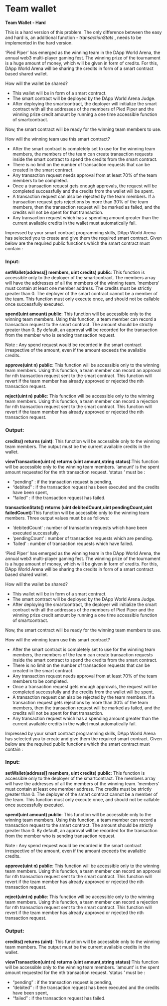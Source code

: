 # Team wallet

**Team Wallet - Hard**

This is a hard version of this problem. The only difference between the easy and hard is, an additional function - *transactionStats* , needs to be implemented in the hard version.

‘Pied Piper’ has emerged as the winning team in the DApp World Arena, the annual web3 multi-player gaming fest. The winning prize of the tournament is a huge amount of money, which will be given in form of credits. For this, DApp World Arena will be sharing the credits in form of a smart contract based shared wallet.

How will the wallet be shared?

- This wallet will be in form of a smart contract.
- The smart contract will be deployed by the DApp World Arena Judge.
- After deploying the smartcontract, the deployer will initialize the smart contract with all the addresses of the members of Pied Piper and the winning prize credit amount by running a one time accessible function of smartcontract.

Now, the smart contract will be ready for the winning team members to use.

How will the winning team use this smart contract?

- After the smart contract is completely set to use for the winning team members, the members of the team can create transaction requests inside the smart contract to spend the credits from the smart contract.
- There is no limit on the number of transaction requests that can be created in the smart contract.
- Any transaction request needs approval from at least 70% of the team members to be completed.
- Once a transaction request gets enough approvals, the request will be completed successfully and the credits from the wallet will be spent.
- A transaction request can also be rejected by the team members. If a transaction request gets rejections by more than 30% of the team members, then the transaction request will be marked as failed, and the credits will not be spent for that transaction.
- Any transaction request which has a spending amount greater than the current available credits in the wallet must automatically fail.

Impressed by your smart contract programming skills, DApp World Arena has selected you to create and give them the required smart contract. Given below are the required public functions which the smart contract must contain :

### **Input:**

**setWallet(address[] members, uint credits) public**: This function is accessible only to the deployer of the smartcontract. The members array will have the addresses of all the members of the winning team. ‘members’ must contain at least one member address. The credits must be strictly greater than 0. The deployer of the smart contract cannot be a member of the team. This function must only execute once, and should not be callable once successfully executed.

**spend(uint amount) public**: This function will be accessible only to the winning team members. Using this function, a team member can record a transaction request to the smart contract. The amount should be strictly greater than 0. By default, an approval will be recorded for the transaction from the member who is sending transaction request.

Note : Any spend request would be recorded in the smart contract irrespective of the amount, even if the amount exceeds the available credits.

**approve(uint n) public**: This function will be accessible only to the winning team members. Using this function, a team member can record an approval for nth transaction request sent to the smart contract. This function will revert if the team member has already approved or rejected the nth transaction request.

**reject(uint n) public**: This function will be accessible only to the winning team members. Using this function, a team member can record a rejection for nth transaction request sent to the smart contract. This function will revert if the team member has already approved or rejected the nth transaction request.

### **Output:**

**credits() returns (uint)**: This function will be accessible only to the winning team members. The output must be the current available credits in the wallet.

**viewTransaction(uint n) returns (uint amount,string status)**:This function will be accessible only to the winning team members. ‘amount’ is the spent amount requested for the nth transaction request. ‘status ’ must be :

- “pending” : if the transaction request is pending,
- “debited” : if the transaction request has been executed and the credits have been spent,
- “failed” : if the transaction request has failed.

**transactionStats() returns (uint debitedCount,uint pendingCount,uint failedCount)**:This function will be accessible only to the winning team members. Three output values must be as follows:

- ‘debitedCount’ : number of transaction requests which have been executed successfully.
- ‘pendingCount’ : number of transaction requests which are pending.
- ‘failed’ : number of transaction requests which have failed.

‘Pied Piper’ has emerged as the winning team in the DApp World Arena, the annual web3 multi-player gaming fest. The winning prize of the tournament is a huge amount of money, which will be given in form of credits. For this, DApp World Arena will be sharing the credits in form of a smart contract based shared wallet.

How will the wallet be shared?

- This wallet will be in form of a smart contract.
- The smart contract will be deployed by the DApp World Arena Judge.
- After deploying the smartcontract, the deployer will initialize the smart contract with all the addresses of the members of Pied Piper and the winning prize credit amount by running a one time accessible function of smartcontract.

Now, the smart contract will be ready for the winning team members to use.

How will the winning team use this smart contract?

- After the smart contract is completely set to use for the winning team members, the members of the team can create transaction requests inside the smart contract to spend the credits from the smart contract.
- There is no limit on the number of transaction requests that can be created in the smart contract.
- Any transaction request needs approval from at least 70% of the team members to be completed.
- Once a transaction request gets enough approvals, the request will be completed successfully and the credits from the wallet will be spent.
- A transaction request can also be rejected by the team members. If a transaction request gets rejections by more than 30% of the team members, then the transaction request will be marked as failed, and the credits will not be spent for that transaction.
- Any transaction request which has a spending amount greater than the current available credits in the wallet must automatically fail.

Impressed by your smart contract programming skills, DApp World Arena has selected you to create and give them the required smart contract. Given below are the required public functions which the smart contract must contain :

### **Input:**

**setWallet(address[] members, uint credits) public**: This function is accessible only to the deployer of the smartcontract. The members array will have the addresses of all the members of the winning team. ‘members’ must contain at least one member address. The credits must be strictly greater than 0. The deployer of the smart contract cannot be a member of the team. This function must only execute once, and should not be callable once successfully executed.

**spend(uint amount) public**: This function will be accessible only to the winning team members. Using this function, a team member can record a transaction request to the smart contract. The amount should be strictly greater than 0. By default, an approval will be recorded for the transaction from the member who is sending transaction request.

Note : Any spend request would be recorded in the smart contract irrespective of the amount, even if the amount exceeds the available credits.

**approve(uint n) public**: This function will be accessible only to the winning team members. Using this function, a team member can record an approval for nth transaction request sent to the smart contract. This function will revert if the team member has already approved or rejected the nth transaction request.

**reject(uint n) public**: This function will be accessible only to the winning team members. Using this function, a team member can record a rejection for nth transaction request sent to the smart contract. This function will revert if the team member has already approved or rejected the nth transaction request.

### **Output:**

**credits() returns (uint)**: This function will be accessible only to the winning team members. The output must be the current available credits in the wallet.

**viewTransaction(uint n) returns (uint amount,string status)**:This function will be accessible only to the winning team members. ‘amount’ is the spent amount requested for the nth transaction request. ‘status ’ must be :

- “pending” : if the transaction request is pending,
- “debited” : if the transaction request has been executed and the credits have been spent,
- “failed” : if the transaction request has failed.